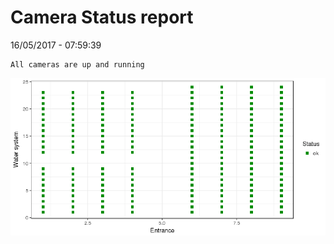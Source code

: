 Camera Status report
================
16/05/2017 - 07:59:39

    All cameras are up and running

![](camreport_files/figure-markdown_github/unnamed-chunk-2-1.png)
